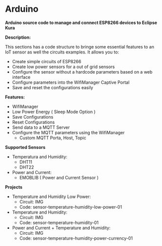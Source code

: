 # Arduino

**Arduino source code to manage and connect ESP8266 devices to Eclipse Kura**

**Description:**

This sections has a code structure to bringe some essential features to an IoT sensor as well the circuits examples. It allows you to:

* Create simple circuits of ESP8266
* Create low power sensors for a out of grid sensors
* Configure the sensor without a hardcode parameters based on a web interface
* Configure parameters into the WifiManager Captive Portal
* Save and reset the configurations easily

**Features:**

* WifiManager
* Low Power Energy ( Sleep Mode Option )
* Save Configurations
* Reset Configurations
* Send data to a MQTT Server
* Configure the MQTT parameters using the WifiManager
    * Custom MQTT Porta, Host, Topic

**Supported Sensors**

* Temperatura and Humidity:
    * DHT11
    * DHT22
* Power and Current:
    * EMOBLIB ( Power and Current Sensor )



**Projects**

* Temperature and Humidity Low Power:
    * Circuit: IMG
    * Code: sensor-temperature-humidity-low-power-01
* Temperature and Humidity:
    * Circuit: IMG
    * Code: sensor-temperature-humidity-01
* Power and Current + Temperature and Humidity:
    * Circuit: IMG
    * Code: sensor-temperature-humidity-power-currency-01
